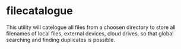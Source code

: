 # filecatalogue
This utility will catelogue all files from a choosen directory to store all filenames of local files, external devices, cloud drives, so that global searching and finding duplicates is possible.
